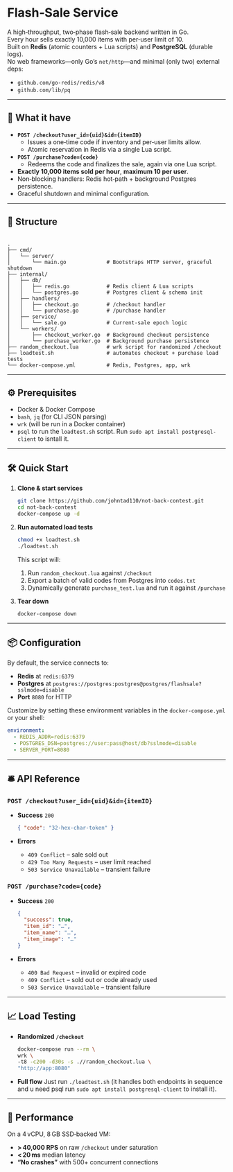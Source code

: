 # Flash‑Sale Service

A high‑throughput, two‑phase flash‑sale backend written in Go.  
Every hour sells exactly 10,000 items with per‑user limit of 10.  
Built on **Redis** (atomic counters + Lua scripts) and **PostgreSQL** (durable logs).  
No web frameworks—only Go’s `net/http`—and minimal (only two) external deps:

- `github.com/go-redis/redis/v8`
- `github.com/lib/pq`

---

## 🚀 What it have

- **`POST /checkout?user_id={uid}&id={itemID}`**
  - Issues a one‑time code if inventory and per‑user limits allow.
  - Atomic reservation in Redis via a single Lua script.
- **`POST /purchase?code={code}`**
  - Redeems the code and finalizes the sale, again via one Lua script.
- **Exactly 10,000 items sold per hour**, **maximum 10 per user**.
- Non‑blocking handlers: Redis hot‑path + background Postgres persistence.
- Graceful shutdown and minimal configuration.

---

## 📁 Structure

```

.
├── cmd/
│   └── server/
│       └── main.go             # Bootstraps HTTP server, graceful shutdown
├── internal/  
│   ├── db/  
│   │   ├── redis.go            # Redis client & Lua scripts
│   │   └── postgres.go         # Postgres client & schema init
│   ├── handlers/  
│   │   ├── checkout.go         # /checkout handler
│   │   └── purchase.go         # /purchase handler
│   ├── service/  
│   │   └── sale.go             # Current‑sale epoch logic
│   └── workers/  
│       ├── checkout_worker.go  # Background checkout persistence
│       └── purchase_worker.go  # Background purchase persistence
├── random_checkout.lua         # wrk script for randomized /checkout
├── loadtest.sh                 # automates checkout + purchase load tests
└── docker-compose.yml          # Redis, Postgres, app, wrk

```

---

## ⚙️ Prerequisites

- Docker & Docker Compose
- `bash`, `jq` (for CLI JSON parsing)
- `wrk` (will be run in a Docker container)
- `psql` to run the `loadtest.sh` script. Run `sudo apt install postgresql-client` to isntall it. 
---

## 🛠️ Quick Start

1. **Clone & start services**

   ```bash
   git clone https://github.com/johntad110/not-back-contest.git
   cd not-back-contest
   docker-compose up -d
   ```

2. **Run automated load tests**

   ```bash
   chmod +x loadtest.sh
   ./loadtest.sh
   ```

   This script will:

   1. Run `random_checkout.lua` against `/checkout`
   2. Export a batch of valid codes from Postgres into `codes.txt`
   3. Dynamically generate `purchase_test.lua` and run it against `/purchase`

3. **Tear down**

   ```bash
   docker-compose down
   ```

---

## 📦 Configuration

By default, the service connects to:

- **Redis** at `redis:6379`
- **Postgres** at `postgres://postgres:postgres@postgres/flashsale?sslmode=disable`
- **Port** `8080` for HTTP

Customize by setting these environment variables in the `docker-compose.yml` or your shell:

```yaml
environment:
  - REDIS_ADDR=redis:6379
  - POSTGRES_DSN=postgres://user:pass@host/db?sslmode=disable
  - SERVER_PORT=8080
```

---

## 🛎️ API Reference

### `POST /checkout?user_id={uid}&id={itemID}`

- **Success** `200`

  ```json
  { "code": "32‑hex‑char‑token" }
  ```

- **Errors**

  - `409 Conflict` – sale sold out
  - `429 Too Many Requests` – user limit reached
  - `503 Service Unavailable` – transient failure

### `POST /purchase?code={code}`

- **Success** `200`

  ```json
  {
    "success": true,
    "item_id": "…",
    "item_name": "…",
    "item_image": "…"
  }
  ```

- **Errors**

  - `400 Bad Request` – invalid or expired code
  - `409 Conflict` – sold out or code already used
  - `503 Service Unavailable` – transient failure

---

## 📈 Load Testing

- **Randomized `/checkout`**

  ```bash
  docker-compose run --rm \
  wrk \
  -t8 -c200 -d30s -s .//random_checkout.lua \
  "http://app:8080"
  ```

- **Full flow**
  Just run `./loadtest.sh` (it handles both endpoints in sequence and u need psql run `sudo apt install postgresql-client` to install it).

---

## 🎯 Performance

On a 4 vCPU, 8 GB SSD‑backed VM:

- **> 40,000 RPS** on raw `/checkout` under saturation
- **< 20 ms** median latency
- **“No crashes”** with 500+ concurrent connections
